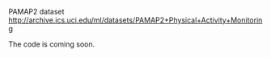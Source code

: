 PAMAP2 dataset http://archive.ics.uci.edu/ml/datasets/PAMAP2+Physical+Activity+Monitoring

The code is coming soon.